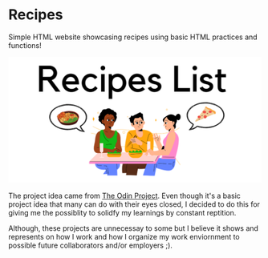 # Recipes
Simple HTML website showcasing recipes using basic HTML practices and functions! 

![Recipe list img](img/Recipes%20List.png)

The project idea came from <a href="https://www.theodinproject.com/">The Odin Project</a>. Even though it's a basic project idea that many can do with their eyes closed, I decided to do this for giving me the possiblity to solidfy my learnings by constant reptition. 

Although, these projects are unnecessay to some but I believe it shows and represents on how I work and how I organize my work enviornment to possible future collaborators and/or employers ;). 